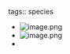 tags:: species

- ![image.png](https://peach-geographical-bat-397.mypinata.cloud/ipfs/Qmdo5dwCMPBvdpRkrBcVwLPpBacu1LEznib8RzkMQwixiD)
- ![image.png](https://peach-geographical-bat-397.mypinata.cloud/ipfs/QmVwdCraicCP2JUq7nJuD129jk76m8oZsZxjqbpjAQVneV)
-